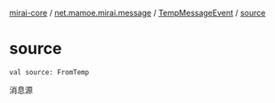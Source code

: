 [mirai-core](../../index.md) / [net.mamoe.mirai.message](../index.md) / [TempMessageEvent](index.md) / [source](./source.md)

# source

`val source: FromTemp`

消息源

